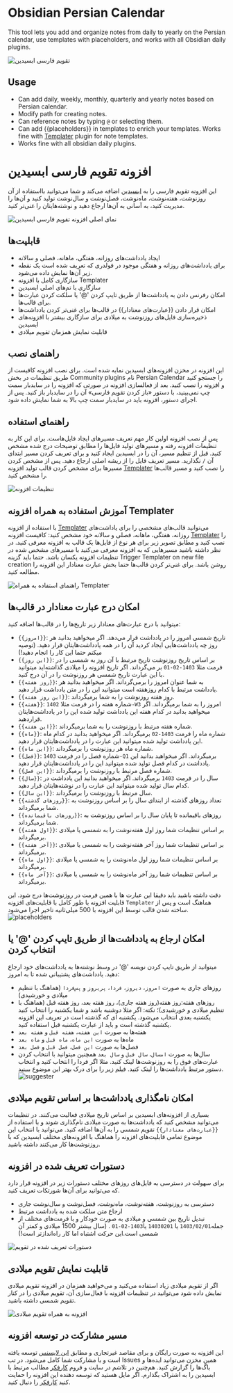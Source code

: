 
# Obsidian Persian Calendar

This tool lets you add and organize notes from daily to yearly on the Persian calendar, use templates with placeholders, and works with all Obsidian daily plugins.

![تقویم فارسی ابسیدین](Instructions/calendar-with-georgian.png)

## Usage

- Can add daily, weekly, monthly, quarterly and yearly notes based on Persian calendar.
- Modify path for creating notes.
- Can reference notes by typing `@` or selecting them.
- Can add {{placeholders}} in templates to enrich your templates. Works fine with [Templater](https://github.com/SilentVoid13/Templater) plugin for note templates.
- Works fine with all obsidian daily plugins.

# افزونه تقویم فارسی ابسیدین

این افزونه تقویم فارسی را به [ابسیدین](https://obsidian.md/) اضافه می‌کند و شما می‌توانید بااستفاده از آن روزنوشت‌، هفته‌نوشت، ماه‌نوشت، فصل‌نوشت و سال‌نوشت تولید کنید و آن‌ها را مدیریت کنید، به آسانی به آن‌ها ارجاع دهید و نوشته‌هایتان را غنی‌تر کنید.

![نمای اصلی افزونه تقویم فارسی ابسیدین](Instructions/Obsidian.webp)

## قابلیت‌ها

- ایجاد یادداشت‌های روزانه، هفتگی، ماهانه، فصلی و سالانه
- برای یادداشت‌های روزانه و هفتگی موجود در فولدری که تعریف شده است یک نقطه زیر آن‌ها نمایش داده می‌شود.
- سازگاری کامل با افزونه Templater
- سازگاری با تم‌های اصلی ابسیدین
- امکان رفرنس دادن به یادداشت‌ها از طریق تایپ کردن '@' یا سلکت کردن عبارت‌ها برای قالب‌ها.
- امکان قرار دادن {{عبارت‌های معنادار}} در قالب‌ها برای غنی‌تر کردن یادداشت‌ها
- ذخیره‌سازی فایل‌های روزنوشت به میلادی برای سازگاری بیشتر با افزونه‌های ابسیدین
- قابلیت نمایش همزمان تقویم میلادی

## راهنمای نصب

این افزونه در مخزن افزونه‌های ابسیدین نمایه شده است. برای نصب افزونه کافیست از طریق تنظیمات در بخش Community plugins نام Persian Calendar را جستجو کنید و افزونه را نصب کنید. بعد از فعالسازی افزونه در صورتی که افزونه را در سایدبار سمت چپ نمی‌بینید، با دستور «باز کردن تقویم فارسی» آن را در سایدبار باز کنید. پس از اجرای دستور، افزونه باید در سایدبار سمت چپ بالا به شما نمایش داده شود.

## راهنمای استفاده

پس از نصب افزونه اولین کار مهم تعریف مسیرهای ایجاد فایل‌هاست. برای این کار به تنظیمات افزونه رفته و مسیرهای تولید فایل‌ها را مطابق توضیحات درج شده مشخص کنید. قبل از تنظیم مسیر، آن را در ابسیدین ایجاد کنید و برای تعریف کردن مسیر ابتدای آن `/` نگذارید. مسیر تعریف فایل را از ریشه اصلی ارجاع دهید.
پس از مشخص کردن مسیرها برای مشخص کردن قالب تولید افزونه [Templater](https://github.com/SilentVoid13/Templater) را نصب کنید و مسیر قالب‌ها را مشخص کنید.

![تنظیمات افزونه](<Instructions/obsidian settings.png>)

## آموزش استفاده به همراه افزونه Templater

با استفاده از افزونه [Templater](https://github.com/SilentVoid13/Templater) می‌توانید قالب‌های مشخصی را برای یاداشت‌های روزانه، هفتگی، ماهانه، فصلی و سالانه خود مشخص کنید:
کافیست افزونه [Templater](https://github.com/SilentVoid13/Templater) را نصب کنید و مطابق تصویر زیر برای هر نوع از فایل‌ها یک قالب به افزونه معرفی کنید. در نظر داشته باشید مسیرهایی که به افزونه معرفی می‌کنید با مسیرهای مشخص شده در تنظیمات افزونه یکسان باشد. حتما باید گزینه Trigger Templater on new file creation روشن باشد. برای غنی‌تر کردن قالب‌ها حتما بخش عبارت معنادار این افزونه را مطالعه کنید.

![راهنمای استفاده به همراه Templater](Instructions/templater.webp)

## امکان درج عبارت معنادار در قالب‌ها

میتوانید با درج عبارت‌های معنادار زیر تاریخ‌ها را در قالب‌ها اضافه کنید:

- `{{امروز}}‍‍`: تاریخ شمسی امروز را در یادداشت قرار می‌دهد. اگر میخواهید بدانید هر روز چه یادداشت‌هایی ایجاد کردید آن را در همه یادداشت‌هایتان قرار دهید. (توصیه میکنم حتما این کار را انجام دهید!)
- `{{این روز}}`: بر اساس تاریخ روزنوشت تاریخ مرتبط با آن روز به شمسی را در فرمت مثلا `1403-02-01` بر می‌گرداند. اگر تاریخ افزونه را میلادی گذاشته‌اید میتوانید با این عبارت تاریخ شمسی هر روزنوشت را در آن درج کنید.
- `{{روز هفته}}`: به شما عنوان امروز را برمی‌گرداند. اگر میخواهید بدانید هر یادداشت مرتبط با کدام روزهفته است میتوانید این را در متن یادداشت قرار دهید.
- `{{این روز هفته}}`: روز هفته روزنوشت را به شما برمیگرداند.
- `{{هفته}}`: شماره هفته را در فرمت مثلا `1402-W3` امروز را به شما برمیگرداند. اگر میخواهید بدانید در کدام هفته این یادداشت تولید شده این را در یادداشت‌هایتان قراردهید.
- `{{این هفته}}`: شماره هفته مرتبط با روزنوشت را به شما برمیگرداند.
- `{{ماه}}`: شماره ماه را فرمت `1403-02` برمیگرداند. اگر میخواهید بدانید در کدام ماه این یادداشت تولید شده میتوانید این عبارت را در یادداشت‌هایتان قرار دهید.
- `{{این ماه}}`: شماره ماه هر روزنوشت را برمیگرداند.
- `{{فصل}}`: شماره فصل را در فرمت `1403-Q1` برمیگرداند.  اگر میخواهید بدانید این یادداشت در کدام فصل تولید شده میتوانید این را در یادداشت‌هایتان قرار دهید.
- `{{این فصل}}`: شماره فصل مرتبط با روزنوشت را برمیگرداند.
- `{{سال}}`: سال را در فرمت `1403` برمیگرداند. اگر میخواهید بدانید این یادداشت در کدام سال تولید شده میتوانید این عبارت را در نوشته‌هایتان قرار دهید.
- `{{این سال}}`: سال مرتبط با روزنوشت را برمیگرداند.
- `{{روزهای گذشته}}`: تعداد روزهای گذشته از ابتدای سال را بر اساس روزنوشت به شما برمیگرداند.
- `{{روزهای باقیمانده}}`: روزهای باقیمانده تا پایان سال را بر اساس روزنوشت به شما برمیگرداند.
- `{{اول هفته}}`: بر اساس تنظیمات شما روز اول هفته‌نوشت را به شمسی یا میلادی برمیگرداند.
- `{{آخر هفته}}`: بر اساس تنظیمات شما روز آخر هفته‌نوشت را به شمسی یا میلادی برمیگرداند.
- `{{اول ماه}}`: بر اساس تنظیمات شما روز اول ماه‌نوشت را به شمسی یا میلادی برمیگرداند.
- `{{آخر ماه}}`: بر اساس تنظیمات شما روز آخر ماه‌نوشت را به شمسی یا میلادی برمیگرداند.

دقت داشته باشید باید دقیقا این عبارت ها با همین فرمت در روزنوشت‌ها درج شود.
این قابلیت افزونه با طور کامل با قابلیت‌های افزونه `Templater` هماهنگ است و پس از ساخته شدن قالب توسط این افزونه با 500 میلی‌ثانیه تاخیر اجرا می‌شود.
![placeholders](Instructions/placeholders.webp)

## امکان ارجاع به یادداشت‌ها از طریق تایپ کردن '@' یا انتخاب کردن

میتوانید از طریق تایپ کردن نویسه '@' در وسط نوشته‌ها به یادداشت‌های خود ارجاع دهید. یادداشت‌های پشتیبانی شده تا به امروز:

- روزهای جاری به صورت `امروز`، `دیروز`، `فردا`، `پریروز` و `پس‌فردا` (هماهنگ با تنظیم میلادی و خورشیدی)
- روزهای هفته:روز هفته(روز هفته جاری)، روز هفته بعد، روز هفته قبل (هماهنگ با تنظیم میلادی و خورشیدی)؛ نکته: اگر مثلا دوشنبه باشد و شما یکشنبه را انتخاب کنید یکشنبه بعدی انتخاب می‌شود. یکشنبه ای که گذشته است در تعریف این افزونه یکشنبه گذشته است و باید از عبارت یکشنبه قبل استفاده کنید.
- هفته‌ها به صورت `این هفته`، `هفته قبل` و `هفته بعد`
- ماه‌ها به صورت `این ماه`، `ماه قبل` و `ماه بعد`
- فصل‌ها به صورت `این فصل`، `فصل قبل` و `فصل بعد`
- سال‌ها به صورت `امسال`، `سال قبل` و `سال بعد`
همچنین میتوانید با انتخاب کردن عبارت‌های فوق را به روزنوشت‌ها لینک کنید. مثلا اگر فردا را انتخاب کنید و انتخاب دستور مرتبط یادداشت‌ها را لینک کنید. فیلم زیر را برای درک بهتر این موضوع ببینید.
![suggester](Instructions/suggester.webp)

## امکان نامگذاری یادداشت‌ها بر اساس تقویم میلادی

بسیاری از افزونه‌های ابسیدین بر اساس تاریخ میلادی فعالیت می‌کنند. در تنظیمات می‌توانید مشخص کنید که یادداشت‌ها به صورت میلادی نام‌گذاری شوند و با استفاده از `{{عبارت‌های معنادار}}` تقویم شمسی را به آن‌ها اضافه کنید. می‌توانید با انتخاب این موضوع تمامی قابلیت‌های افزونه را هماهنگ با افزونه‌های مختلف ابسیدین که با روزنوشت‌ها کار می‌کنند داشته باشید.

## دستورات تعریف شده در افزونه

برای سهولت در دسترسی به فایل‌های روزهای مختلف دستورات زیر در افزونه قرار دارد که می‌توانید برای آن‌ها شورتکات تعریف کنید.

- دسترسی به روزنوشت، هفته‌نوشت، ماه‌نوشت، فصل‌نوشت و سال‌نوشت جاری
- ارجاع متن سلکت شده به یادداشت مرتبط
- تبدیل تاریخ بین شمسی و میلادی به صورت خودکار و با فرمت‌های مختلف از جمله`1403/02/01` یا `14030201` یا`1403-02-01` . (سال بیشتر 1500 میلادی و کمتر آن شمسی است.این حرکت اشتباه اما کار راه‌اندازتر است!)

![دستورات تعریف شده در تقویم](Instructions/Commandsv2.png)

## قابلیت نمایش تقویم میلادی

اگر از تقویم میلادی زیاد استفاده می‌کنید و می‌خواهید همزمان در افزونه تقویم میلادی نمایش داده ‌شود می‌توانید در تنظیمات افزونه با فعال‌سازی آن، تقویم میلادی را در کنار تقویم شمسی داشته باشید.

![افزونه به همراه تقویم میلادی](Instructions/calendar-with-georgian.png)

## مسیر مشارکت در توسعه افزونه

این افزونه به صورت رایگان و برای مقاصد غیرتجاری و مطابق [این لایسنس](LICENSE) توسعه یافته است و با مشارکت شما کامل‌ می‌شود. در تب Issues همین مخزن می‌توانید ایده‌ها و باگ‌ها را گزارش کنید. هم‌چنین در تلاشم در سایت و فروم [کارفکر](https://karfekr.ir) مطالب مرتبط با ابسیدین را به اشتراک بگذارم. اگر مایل هستید که توسعه دهنده این افزونه را حمایت کنید [کارفکر](https://karfekr.ir) را دنبال کنید.

